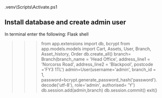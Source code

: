 .venv\Scripts\Activate.ps1

## Install database and create admin user ##
In terminal enter the following: 
Flask shell
>>> from app.extensions import db, bcrypt
>>> from app.models.models import Cart, Assets, User, Branch, Asset_history, Order 
>>> db.create_all()
>>> branch= Branch(branch_name = 'Head Office', address_line1 = 'Norcorss Road', address_line2 = 'Blackpool', postcode ='FY3 1TL')
>>> admin=User(username='admin', branch_id = 1, password=bcrypt.generate_password_hash('password').decode('utf-8'), role='admin', authorised= 'Y')
>>> db.session.add(admin,branch)
>>> db.session.commit()
>>> exit()